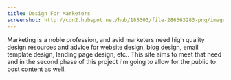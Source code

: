 ```yaml
---
title: Design For Marketers
screenshot: http://cdn2.hubspot.net/hub/185303/file-286363283-png/images/free-stuff/placeholder.png?t=1405470596163
---
```

Marketing is a noble profession, and avid marketers need high quality design resources and advice for website design, blog design, email template design, landing page design, etc.. This site aims to meet that need and in the second phase of this project i'm going to allow for the public to post content as well.